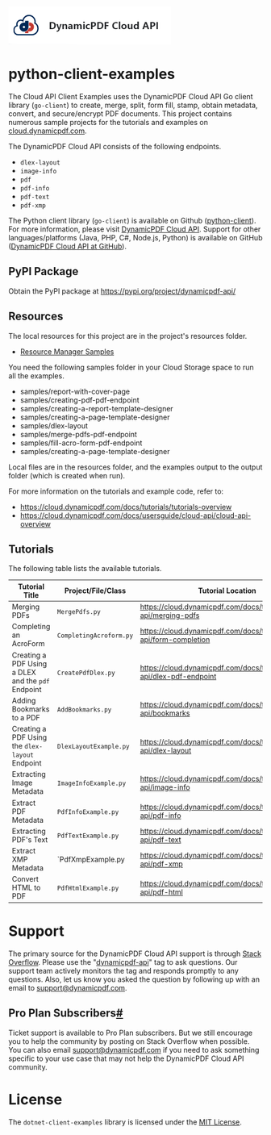 ![](./logo-banner2.png)

# python-client-examples

The Cloud API Client Examples uses the DynamicPDF Cloud API Go client library (`go-client`) to create, merge, split, form fill, stamp, obtain metadata, convert, and secure/encrypt PDF documents. This project contains numerous sample projects for the tutorials and examples on [cloud.dynamicpdf.com](https://cloud.dynamicpdf.com/).

The DynamicPDF Cloud API consists of the following endpoints.

- `dlex-layout`
- `image-info`
- `pdf`
- `pdf-info`
- `pdf-text`
- `pdf-xmp`

The Python client library (`go-client`) is available on Github ([python-client]([https://github.com/dynamicpdf-api/go-client](https://github.com/dynamicpdf-api/python-client))). For more information, please visit [DynamicPDF Cloud API](https://cloud.dynamicpdf.com/). Support for other languages/platforms (Java, PHP, C#, Node.js, Python) is available on GitHub ([DynamicPDF Cloud API at GitHub](https://github.com/dynamicpdf-api)).

## PyPI Package
Obtain the PyPI package at https://pypi.org/project/dynamicpdf-api/


## Resources

The local resources for this project are in the project's resources folder.

- [Resource Manager Samples](https://cloud.dynamicpdf.com/docs/usersguide/environment-manager/environment-manager-sample-resources)  

You need the following samples folder in your Cloud Storage space to run all the examples.

* samples/report-with-cover-page
* samples/creating-pdf-pdf-endpoint
* samples/creating-a-report-template-designer
* samples/creating-a-page-template-designer
* samples/dlex-layout
* samples/merge-pdfs-pdf-endpoint
* samples/fill-acro-form-pdf-endpoint
* samples/creating-a-page-template-designer

Local files are in the resources folder, and the examples output to the output folder (which is created when run).

For more information on the tutorials and example code, refer to:

- https://cloud.dynamicpdf.com/docs/tutorials/tutorials-overview
- https://cloud.dynamicpdf.com/docs/usersguide/cloud-api/cloud-api-overview

## **Tutorials**

The following table lists the available tutorials.

| Tutorial Title                                     | Project/File/Class      | Tutorial Location                                            |
| -------------------------------------------------- | ----------------------- | ------------------------------------------------------------ |
| Merging PDFs                                       | `MergePdfs.py`               | https://cloud.dynamicpdf.com/docs/tutorials/cloud-api/merging-pdfs |
| Completing an AcroForm                             | `CompletingAcroform.py`    | https://cloud.dynamicpdf.com/docs/tutorials/cloud-api/form-completion |
| Creating a PDF Using a DLEX and the `pdf` Endpoint | `CreatePdfDlex.py`       | https://cloud.dynamicpdf.com/docs/tutorials/cloud-api/dlex-pdf-endpoint |
| Adding Bookmarks to a PDF                          | `AddBookmarks.py`          | https://cloud.dynamicpdf.com/docs/tutorials/cloud-api/bookmarks |
| Creating a PDF Using the `dlex-layout` Endpoint    | `DlexLayoutExample.py` | https://cloud.dynamicpdf.com/docs/tutorials/cloud-api/dlex-layout |
| Extracting Image Metadata                          | `ImageInfoExample.py`          | https://cloud.dynamicpdf.com/docs/tutorials/cloud-api/image-info |
| Extract PDF Metadata                               | `PdfInfoExample.py`            | https://cloud.dynamicpdf.com/docs/tutorials/cloud-api/pdf-info |
| Extracting PDF's Text                              | `PdfTextExample.py`        | https://cloud.dynamicpdf.com/docs/tutorials/cloud-api/pdf-text |
| Extract XMP Metadata                               | `PdfXmpExample.py        | https://cloud.dynamicpdf.com/docs/tutorials/cloud-api/pdf-xmp |
| Convert HTML to PDF                                | `PdfHtmlExample.py`   | https://cloud.dynamicpdf.com/docs/tutorials/cloud-api/pdf-html |

# Support

The primary source for the DynamicPDF Cloud API support is through [Stack Overflow](https://stackoverflow.com/questions/tagged/dynamicpdf-api). Please use the "[dynamicpdf-api](https://stackoverflow.com/questions/tagged/dynamicpdf-api)" tag to ask questions. Our support team actively monitors the tag and responds promptly to any questions.  Also, let us know you asked the question by following up with an email to [support@dynamicpdf.com](mailto:support@dynamicpdf.com). 

## Pro Plan Subscribers[#](https://cloud.dynamicpdf.com/support#pro-plan-subscribers)

Ticket support is available to Pro Plan subscribers. But we still encourage you to help the community by posting on Stack Overflow when possible. You can also email [support@dynamicpdf.com](mailto:support@dynamicpdf.com) if you need to ask something specific to your use case that may not help the DynamicPDF Cloud API community.

# License

The `dotnet-client-examples` library is licensed under the [MIT License](./LICENSE).
